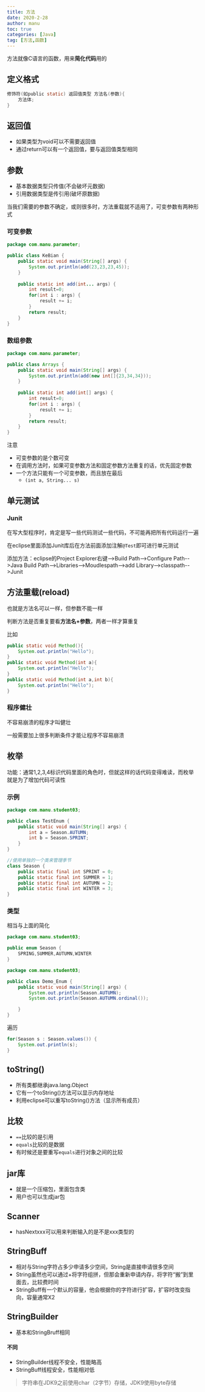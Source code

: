```yaml
---
title: 方法
date: 2020-2-28
author: manu
toc: true
categories: [Java]
tag: [方法,函数]
---
```


方法就像C语言的函数，用来**简化代码**用的

<!-- more -->

## 定义格式

```java
修饰符(如public static) 返回值类型 方法名(参数){
	方法体;
}
```

## 返回值

- 如果类型为void可以不需要返回值
- 通过return可以有一个返回值，要与返回值类型相同

## 参数

- 基本数据类型只传值(不会破坏元数据)
- 引用数据类型是传引用(破坏原数据)

当我们需要的参数不确定，或则很多时，方法重载就不适用了，可变参数有两种形式

### 可变参数

```java
package com.manu.parameter;

public class KeBian {
    public static void main(String[] args) {
        System.out.println(add(23,23,23,45));
    }
    
    public static int add(int... args) {
        int result=0;
        for(int i : args) {
            result += i;
        }
        return result;
    }
}
```

### 数组参数

```java
package com.manu.parameter;

public class Arrays {
    public static void main(String[] args) {
        System.out.println(add(new int[]{23,34,34}));
    }
    
    public static int add(int[] args) {
        int result=0;
        for(int i : args) {
            result += i;
        }
        return result;
    }
}
```

注意

- 可变参数的是个数可变
- 在调用方法时，如果可变参数方法和固定参数方法重复的话，优先固定参数
- 一个方法只能有一个可变参数，而且放在最后
  - `(int a, String... s)`

## 单元测试

### Junit

在写大型程序时，肯定是写一些代码测试一些代码，不可能再把所有代码运行一遍

在eclipse里面添加Junit库后在方法前面添加注解`@Test`即可进行单元测试

添加方法：eclipse的Project Explorer右键-->Build Path-->Configure Path-->Java Build Path-->Libraries-->Moudlespath-->add Library-->classpath-->Junit

## 方法重载(reload)

也就是方法名可以一样，但参数不能一样 

判断方法是否重复要看**方法名+参数**，两者一样才算重复

比如

```java
public static void Method(){
	System.out.println("Hello");
}
public static void Method(int a){
	System.out.println("Hello");
}
public static void Method(int a,int b){
	System.out.println("Hello");
}
```

### 程序健壮

不容易崩溃的程序才叫健壮

一般需要加上很多判断条件才能让程序不容易崩溃

## 枚举

功能：通常1,2,3,4标识代码里面的角色时，但就这样的话代码变得难读，而枚举就是为了增加代码可读性

### 示例

```java
package com.manu.student03;

public class TestEnum {
    public static void main(String[] args) {
        int a = Season.AUTUMN;
        int b = Season.SPRINT;
    }
}

//使用单独的一个类来管理季节
class Season {
    public static final int SPRINT = 0;
    public static final int SUMMER = 1;
    public static final int AUTUMN = 2;
    public static final int WINTER = 3;
}

```

### 类型

相当与上面的简化

```java
package com.manu.student03;

public enum Season {
    SPRING,SUMMER,AUTUMN,WINTER
}
```

```java
package com.manu.student03;

public class Demo_Enum {
    public static void main(String[] args) {
        System.out.println(Season.AUTUMN);
        System.out.println(Season.AUTUMN.ordinal());

    }
}
```

遍历

```java
for(Season s : Season.values()) {
    System.out.println(s);
}
```

## toString()

- 所有类都继承java.lang.Object
- 它有一个toString()方法可以显示内存地址
- 利用eclipse可以重写toString()方法（显示所有成员）

## 比较

- `==`比较的是引用
- `equals`比较的是数据
- 有时候还是要重写`equals`进行对象之间的比较

## jar库

- 就是一个压缩包，里面包含类
- 用户也可以生成jar包

## Scanner

- hasNextxxx可以用来判断输入的是不是xxx类型的

## StringBuff

- 相对与String字符占多少申请多少空间，String是直接申请很多空间
- String虽然也可以通过+将字符组拼，但那会重新申请内存，将字符“搬”到里面去，比较费时间
- StringBuff有一个默认的容量，他会根据你的字符进行扩容，扩容时改变指向，容量通常X2

## StringBuilder

- 基本和StringBruff相同

#### 不同

- StringBuilder线程不安全，性能略高
- StringBuff线程安全，性能相对低

> 字符串在JDK9之前使用char（2字节）存储，JDK9使用byte存储